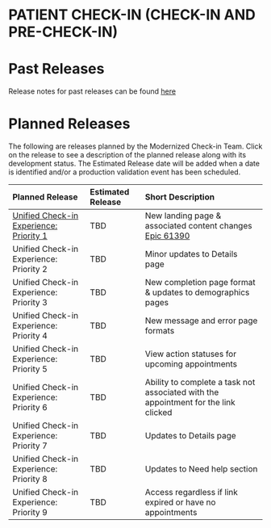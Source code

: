 # PATIENT CHECK-IN (CHECK-IN AND PRE-CHECK-IN)

# Past Releases

Release notes for past releases can be found [here](https://github.com/department-of-veterans-affairs/va.gov-team/blob/master/products/health-care/checkin/release-plan/check-in-release-notes.md)

# Planned Releases 

The following are releases planned by the Modernized Check-in Team. Click on the release to see a description of the planned release along with its development status. The Estimated Release date will be added when a date is identified and/or a production validation event has been scheduled.

| Planned Release    | Estimated Release | Short Description |
| :----------------- | :--------- | :--------------  |
| [Unified Check-in Experience: Priority 1](https://github.com/department-of-veterans-affairs/va.gov-team/blob/master/products/health-care/checkin/product/Initiatives/unified-check-in-experience.md) | TBD | New landing page & associated content changes<br>[Epic 61390](https://github.com/department-of-veterans-affairs/va.gov-team/issues/61390) |
| Unified Check-in Experience: Priority 2 | TBD | Minor updates to Details page |
| Unified Check-in Experience: Priority 3 | TBD | New completion page format & updates to demographics pages |
| Unified Check-in Experience: Priority 4 | TBD | New message and error page formats |
| Unified Check-in Experience: Priority 5 | TBD | View action statuses for upcoming appointments |
| Unified Check-in Experience: Priority 6 | TBD | Ability to complete a task not associated with the appointment for the link clicked |
| Unified Check-in Experience: Priority 7 | TBD | Updates to Details page |
| Unified Check-in Experience: Priority 8 | TBD | Updates to Need help section |
| Unified Check-in Experience: Priority 9 | TBD | Access regardless if link expired or have no appointments |









